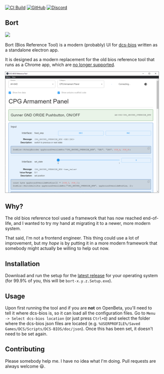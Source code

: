 [![CI Build](https://github.com/charliefoxtwo/Bort/actions/workflows/build.yml/badge.svg?branch=main)](https://github.com/charliefoxtwo/Bort/actions/workflows/build.yml)
[![GitHub](https://img.shields.io/github/license/charliefoxtwo/ViLA?style=flat-square)](LICENSE)
[![Discord](https://img.shields.io/discord/840762843917582347?style=flat-square)](https://discord.gg/rWAF3AdsKT)

## Bort

![](https://static.wikia.nocookie.net/simpsons/images/4/41/Bort_boy.png)

Bort (Bios Reference Tool) is a modern (probably) UI for [dcs-bios](https://github.com/DCSFlightpanels/dcs-bios) written as a standalone electron app.

It is designed as a modern replacement for the old bios reference tool that runs as a Chrome app, which are [no longer supported](https://support.google.com/chrome/thread/174381169?visit_id=638069310111462121-3654496055&p=chrome_app_deprecation&rd=1).

![](doc/img/bort-large-0.2.0.png)

## Why?

The old bios reference tool used a framework that has now reached end-of-life, and I wanted to try my hand at migrating it to a newer, more modern system.

That said, I'm not a frontend engineer. This thing could use a lot of improvement, but my _hope_ is by putting it in a more modern framework that somebody might actually be willing to help out now.

## Installation

Download and run the setup for the [latest release](https://github.com/charliefoxtwo/Bort/releases/latest) for your operating system (for 99.9% of you, this will be `bort-x.y.z.Setup.exe`). 

## Usage

Upon first running the tool and if you are **not** on OpenBeta, you'll need to tell it where dcs-bios is, so it can load all the configuration files. Go to `Menu -> Select dcs-bios location` (or just press `Ctrl+O`) and select the folder where the dcs-bios json files are located (e.g. `%USERPROFILE%/Saved Games/DCS/Scripts/DCS-BIOS/doc/json`). Once this has been set, it doesn't need to be set again.


## Contributing

Please somebody help me. I have no idea what I'm doing. Pull requests are always welcome 😃.
